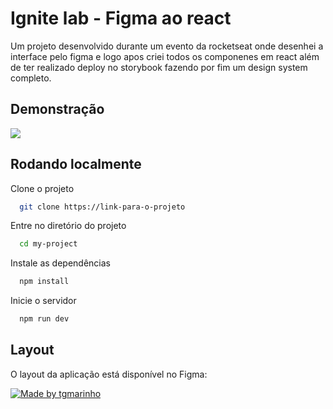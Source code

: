# Ignite lab - Figma ao react

Um projeto desenvolvido durante um evento da rocketseat onde desenhei a interface pelo figma e logo apos criei todos os componenes em react além de ter realizado deploy no storybook fazendo por fim um design system completo.




## Demonstração

<img src="assets/print1.png">


## Rodando localmente

Clone o projeto

```bash
  git clone https://link-para-o-projeto
```

Entre no diretório do projeto

```bash
  cd my-project
```

Instale as dependências

```bash
  npm install
```

Inicie o servidor

```bash
  npm run dev
```


## Layout

O layout da aplicação está disponível no Figma:

<a href="https://www.figma.com/file/z8Hk5qGxqCUAv1kbtphLaD/igniteLab?type=design&mode=design&t=lgCzTy5Wn18TsbIf-0">
  <img alt="Made by tgmarinho" src="https://img.shields.io/badge/Acessar%20Layout%20-Figma-%2304D361">
</a>
